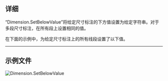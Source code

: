 ## 详细
“Dimension.SetBelowValue”将给定尺寸标注的下方值设置为给定字符串。对于多段尺寸标注，在所有段上设置相同的值。

在下面的示例中，为给定尺寸标注上的所有线段设置了以下值。
___
## 示例文件

![Dimension.SetBelowValue](./Revit.Elements.Dimension.SetBelowValue_img.jpg)
